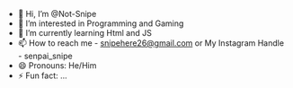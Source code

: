 - 👋 Hi, I’m @Not-Snipe
- 👀 I’m interested in Programming and Gaming
- 🌱 I’m currently learning Html and JS
- 📫 How to reach me - snipehere26@gmail.com or My Instagram Handle - senpai_snipe
- 😄 Pronouns: He/Him
- ⚡ Fun fact: ...

<!---
Not-Snipe/Not-Snipe is a ✨ special ✨ repository because its `README.md` (this file) appears on your GitHub profile.
You can click the Preview link to take a look at your changes.
--->
